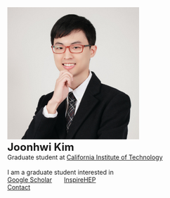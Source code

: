 <div class="container">
    <div class="row">
        <div class="col-md-4 col-lg-4">
            <img src="/images/amiti22-8a-square-med.jpg" style="max-height:300px">
        </div>
        <div class="col-md-1 col-lg-1">
        </div>
        <div class="col-md-8 col-lg-8">
            <font size = "+2">
                <b> Joonhwi Kim </b>
            </font> <br>
            Graduate student at
            <a href="https://pma.caltech.edu/people/joonhwi-kim">California Institute of Technology </a> <br>
        </div>
    </div>
    <br>
    I am a graduate student interested in 
</div>

<div class="container>
  <p style="text-align:center">
    <a href="https://scholar.google.com/citations?user=A15RZN4AAAAJ">Google Scholar</a>
    &nbsp;&nbsp;&nbsp;&nbsp;&nbsp;
    <a href="https://inspirehep.net/authors/1926101">InspireHEP</a>
    <br>
    <a href="/contact/index.html">Contact </a>
  </p>
</div>

